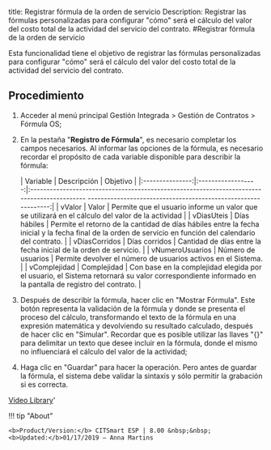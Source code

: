 title: Registrar fórmula de la orden de servicio
Description: Registrar las fórmulas personalizadas para configurar "cómo" será el cálculo del valor del costo total de la actividad del servicio del contrato.
#Registrar fórmula de la orden de servicio

Esta funcionalidad tiene el objetivo de registrar las fórmulas personalizadas
para configurar "cómo" será el cálculo del valor del costo total de la actividad
del servicio del contrato.

Procedimiento
-----------------

1.  Acceder al menú principal Gestión Integrada \> Gestión de Contratos \>
    Fórmula OS;

2.  En la pestaña "**Registro de Fórmula**", es necesario completar los campos
    necesarios. Al informar las opciones de la fórmula, es necesario recordar el
    propósito de cada variable disponible para describir la fórmula:


    |     Variable    |     Descripción    |                                                                          Objetivo                                                                         |
    |:---------------:|:------------------:|:-------------------------------------------------------------------------------------------    --------------------------------------------------------------:|
    |      vValor     |        Valor       |                              Permite que el usuario informe un valor que se utilizará en el     cálculo del valor de la actividad                             |
    |    vDiasUteis   |    Días hábiles    | Permite el retorno de la cantidad de días hábiles entre la fecha inicial y la fecha final       de la orden de servicio en función del calendario del contrato. |
    |  vDíasCorridos  |    Días corridos   |                                              Cantidad de días entre la fecha inicial de la     orden de servicio.                                             |
    | vNumeroUsuarios | Número de usuarios |                                               Permite devolver el número de usuarios           activos en el Sistema.                                               |
    |   vComplejidad  |     Complejidad    |    Con base en la complejidad elegida por el usuario, el Sistema retornará su valor             correspondiente informado en la pantalla de registro del contrato.    |



3.  Después de describir la fórmula, hacer clic en "Mostrar Fórmula". Este botón
    representa la validación de la fórmula y donde se presenta el proceso del
    cálculo, transformando el texto de la fórmula en una expresión matemática y
    devolviendo su resultado calculado, después de hacer clic en "Simular".
    Recordar que es posible utilizar las llaves "{}" para delimitar un texto que
    desee incluir en la fórmula, donde el mismo no influenciará el cálculo del
    valor de la actividad;

4.  Haga clic en "Guardar" para hacer la operación. Pero antes de guardar la
    fórmula, el sistema debe validar la sintaxis y sólo permitir la grabación si
    es correcta.


<i class='fa fa-youtube-play  fa-2x' style='color:#97ce17;vertical-align: middle;'> </i> [Video Library](https://www.youtube.com/playlist?list=PLB5qK2uzf2ROTLt6Tt7uegzqwpXHX5nA2)'

!!! tip "About"

    <b>Product/Version:</b> CITSmart ESP | 8.00 &nbsp;&nbsp;
    <b>Updated:</b>01/17/2019 – Anna Martins


